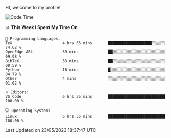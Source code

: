 HI, welcome to my profile!
<!--START_SECTION:waka-->
![Code Time](http://img.shields.io/badge/Code%20Time-846%20hrs%202%20mins-blue)

📊 **This Week I Spent My Time On** 

```text
💬 Programming Languages: 
TeX                      4 hrs 55 mins       ███████████████████░░░░░░   74.62 % 
OpenEdge ABL             39 mins             ██░░░░░░░░░░░░░░░░░░░░░░░   09.98 % 
BibTeX                   33 mins             ██░░░░░░░░░░░░░░░░░░░░░░░   08.59 % 
Python                   18 mins             █░░░░░░░░░░░░░░░░░░░░░░░░   04.79 % 
Other                    4 mins              ░░░░░░░░░░░░░░░░░░░░░░░░░   01.02 % 

🔥 Editors: 
VS Code                  6 hrs 35 mins       █████████████████████████   100.00 % 

💻 Operating System: 
Linux                    6 hrs 35 mins       █████████████████████████   100.00 % 
```


 Last Updated on 23/05/2023 18:37:47 UTC
<!--END_SECTION:waka-->
